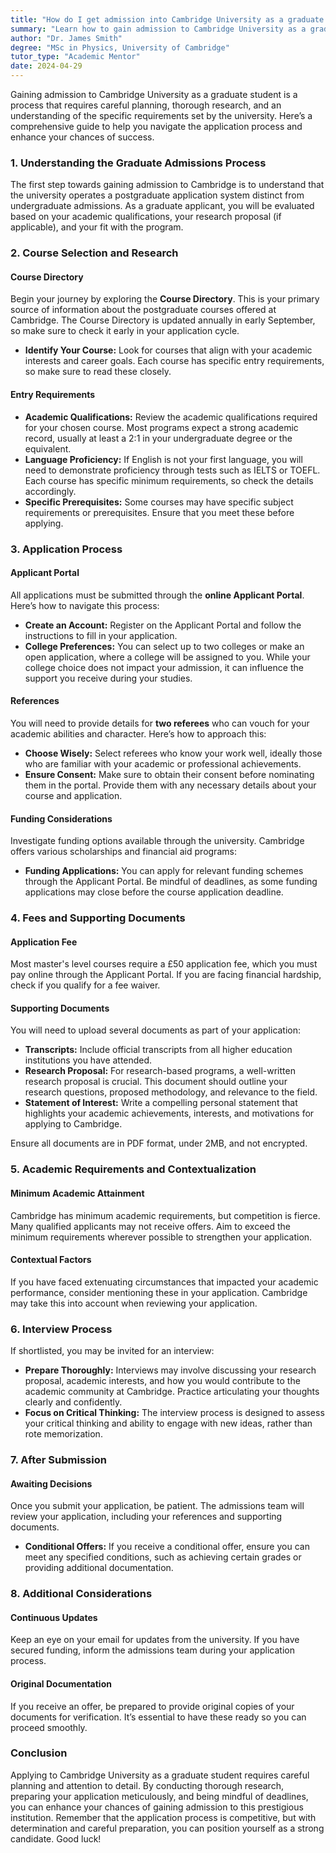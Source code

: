 ```yaml
---
title: "How do I get admission into Cambridge University as a graduate student?"
summary: "Learn how to gain admission to Cambridge University as a graduate student with our guide on application processes, requirements, and tips for success."
author: "Dr. James Smith"
degree: "MSc in Physics, University of Cambridge"
tutor_type: "Academic Mentor"
date: 2024-04-29
---
```


Gaining admission to Cambridge University as a graduate student is a process that requires careful planning, thorough research, and an understanding of the specific requirements set by the university. Here’s a comprehensive guide to help you navigate the application process and enhance your chances of success.

### 1. Understanding the Graduate Admissions Process

The first step towards gaining admission to Cambridge is to understand that the university operates a postgraduate application system distinct from undergraduate admissions. As a graduate applicant, you will be evaluated based on your academic qualifications, your research proposal (if applicable), and your fit with the program.

### 2. Course Selection and Research

#### Course Directory

Begin your journey by exploring the **Course Directory**. This is your primary source of information about the postgraduate courses offered at Cambridge. The Course Directory is updated annually in early September, so make sure to check it early in your application cycle. 

- **Identify Your Course:** Look for courses that align with your academic interests and career goals. Each course has specific entry requirements, so make sure to read these closely.

#### Entry Requirements

- **Academic Qualifications:** Review the academic qualifications required for your chosen course. Most programs expect a strong academic record, usually at least a 2:1 in your undergraduate degree or the equivalent.
- **Language Proficiency:** If English is not your first language, you will need to demonstrate proficiency through tests such as IELTS or TOEFL. Each course has specific minimum requirements, so check the details accordingly.
- **Specific Prerequisites:** Some courses may have specific subject requirements or prerequisites. Ensure that you meet these before applying.

### 3. Application Process

#### Applicant Portal

All applications must be submitted through the **online Applicant Portal**. Here’s how to navigate this process:

- **Create an Account:** Register on the Applicant Portal and follow the instructions to fill in your application.
- **College Preferences:** You can select up to two colleges or make an open application, where a college will be assigned to you. While your college choice does not impact your admission, it can influence the support you receive during your studies.

#### References

You will need to provide details for **two referees** who can vouch for your academic abilities and character. Here’s how to approach this:

- **Choose Wisely:** Select referees who know your work well, ideally those who are familiar with your academic or professional achievements.
- **Ensure Consent:** Make sure to obtain their consent before nominating them in the portal. Provide them with any necessary details about your course and application.

#### Funding Considerations

Investigate funding options available through the university. Cambridge offers various scholarships and financial aid programs:

- **Funding Applications:** You can apply for relevant funding schemes through the Applicant Portal. Be mindful of deadlines, as some funding applications may close before the course application deadline.

### 4. Fees and Supporting Documents

#### Application Fee

Most master's level courses require a £50 application fee, which you must pay online through the Applicant Portal. If you are facing financial hardship, check if you qualify for a fee waiver.

#### Supporting Documents

You will need to upload several documents as part of your application:

- **Transcripts:** Include official transcripts from all higher education institutions you have attended.
- **Research Proposal:** For research-based programs, a well-written research proposal is crucial. This document should outline your research questions, proposed methodology, and relevance to the field.
- **Statement of Interest:** Write a compelling personal statement that highlights your academic achievements, interests, and motivations for applying to Cambridge.

Ensure all documents are in PDF format, under 2MB, and not encrypted.

### 5. Academic Requirements and Contextualization

#### Minimum Academic Attainment

Cambridge has minimum academic requirements, but competition is fierce. Many qualified applicants may not receive offers. Aim to exceed the minimum requirements wherever possible to strengthen your application.

#### Contextual Factors

If you have faced extenuating circumstances that impacted your academic performance, consider mentioning these in your application. Cambridge may take this into account when reviewing your application.

### 6. Interview Process

If shortlisted, you may be invited for an interview:

- **Prepare Thoroughly:** Interviews may involve discussing your research proposal, academic interests, and how you would contribute to the academic community at Cambridge. Practice articulating your thoughts clearly and confidently.
- **Focus on Critical Thinking:** The interview process is designed to assess your critical thinking and ability to engage with new ideas, rather than rote memorization.

### 7. After Submission

#### Awaiting Decisions

Once you submit your application, be patient. The admissions team will review your application, including your references and supporting documents.

- **Conditional Offers:** If you receive a conditional offer, ensure you can meet any specified conditions, such as achieving certain grades or providing additional documentation.

### 8. Additional Considerations

#### Continuous Updates

Keep an eye on your email for updates from the university. If you have secured funding, inform the admissions team during your application process.

#### Original Documentation

If you receive an offer, be prepared to provide original copies of your documents for verification. It’s essential to have these ready so you can proceed smoothly.

### Conclusion

Applying to Cambridge University as a graduate student requires careful planning and attention to detail. By conducting thorough research, preparing your application meticulously, and being mindful of deadlines, you can enhance your chances of gaining admission to this prestigious institution. Remember that the application process is competitive, but with determination and careful preparation, you can position yourself as a strong candidate. Good luck!
    